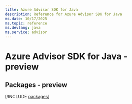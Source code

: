 ```yaml
---
title: Azure Advisor SDK for Java
description: Reference for Azure Advisor SDK for Java
ms.date: 10/17/2025
ms.topic: reference
ms.devlang: java
ms.service: advisor
---
```

# Azure Advisor SDK for Java - preview
## Packages - preview
[!INCLUDE [packages](advisor-index.md)]